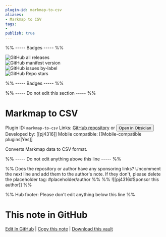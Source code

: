 ```yaml
---
plugin-id: markmap-to-csv
aliases:
- Markmap to CSV
tags: 
- 
publish: true
---
```


%% ----- Badges ----- %%

![GitHub all releases](https://img.shields.io/github/downloads/pj4316/markmap-to-csv-obsidian/total?color=573E7A&logo=github&style=for-the-badge)   
![GitHub manifest version](https://img.shields.io/github/manifest-json/v/pj4316/markmap-to-csv-obsidian?color=573E7A&logo=github&style=for-the-badge)   
![GitHub issues by-label](https://img.shields.io/github/issues/pj4316/markmap-to-csv-obsidian/help%20wanted?color=573E7A&logo=github&style=for-the-badge)   
![GitHub Repo stars](https://img.shields.io/github/stars/pj4316/markmap-to-csv-obsidian?color=573E7A&logo=github&style=for-the-badge)

%% ----- Badges ----- %%

%% ----- Do not edit this section ----- %%

# Markmap to CSV

Plugin ID: `markmap-to-csv`
Links: [GitHub repository](https://github.com/pj4316/markmap-to-csv-obsidian) or [<button id=HH>Open in Obsidian</button>](obsidian://show-plugin?id=markmap-to-csv)
Developed by: [[pj4316]]
Mobile compatible: [[Mobile-compatible plugins|Yes]]

Converts Markmap data to CSV format.

%% ----- Do not edit anything above this line ----- %% 

%% Does the repository or author have any sponsoring links? Uncomment the next line and add them to the author's note. If they don't, please delete the placeholder tag: #placeholder/author %%
%% ![[pj4316#Sponsor this author]] %%

%% Hub footer: Please don't edit anything below this line %%

# This note in GitHub

<span class="git-footer">[Edit In GitHub](https://github.dev/obsidian-community/obsidian-hub/blob/main/02%20-%20Community%20Expansions/02.05%20All%20Community%20Expansions/Plugins/markmap-to-csv.md "git-hub-edit-note") | [Copy this note](https://raw.githubusercontent.com/obsidian-community/obsidian-hub/main/02%20-%20Community%20Expansions/02.05%20All%20Community%20Expansions/Plugins/markmap-to-csv.md "git-hub-copy-note") | [Download this vault](https://github.com/obsidian-community/obsidian-hub/archive/refs/heads/main.zip "git-hub-download-vault") </span>
